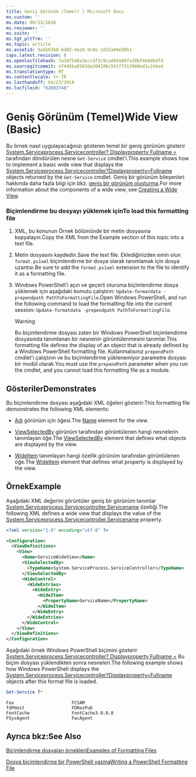 ```yaml
---
title: Geniş Görünüm (Temel) | Microsoft Docs
ms.custom: ''
ms.date: 09/13/2016
ms.reviewer: ''
ms.suite: ''
ms.tgt_pltfrm: ''
ms.topic: article
ms.assetid: 9abb63b8-6d02-4e24-9c0e-2d15a04e9051
caps.latest.revision: 8
ms.openlocfilehash: 7a36f548a3eccdf2c9cad04a8bfe28bf4e8d6dfd
ms.sourcegitcommit: e7445ba8203da304286c591ff513900ad1c244a4
ms.translationtype: MT
ms.contentlocale: tr-TR
ms.lasthandoff: 04/23/2019
ms.locfileid: "62083748"
---
```

# <a name="wide-view-basic"></a><span data-ttu-id="bd307-102">Geniş Görünüm (Temel)</span><span class="sxs-lookup"><span data-stu-id="bd307-102">Wide View (Basic)</span></span>

<span data-ttu-id="bd307-103">Bu örnek nasıl uygulayacağınızı gösteren temel bir geniş görünüm gösterir [System.Serviceprocess.Servicecontroller? Displayproperty Fullname =](/dotnet/api/System.ServiceProcess.ServiceController) tarafından döndürülen nesne `Get-Service` cmdlet'i.</span><span class="sxs-lookup"><span data-stu-id="bd307-103">This example shows how to implement a basic wide view that displays the [System.Serviceprocess.Servicecontroller?Displayproperty=Fullname](/dotnet/api/System.ServiceProcess.ServiceController) objects returned by the `Get-Service` cmdlet.</span></span> <span data-ttu-id="bd307-104">Geniş bir görünüm bileşenleri hakkında daha fazla bilgi için bkz. [geniş bir görünüm oluşturma](./creating-a-wide-view.md).</span><span class="sxs-lookup"><span data-stu-id="bd307-104">For more information about the components of a wide view, see [Creating a Wide View](./creating-a-wide-view.md).</span></span>

### <a name="to-load-this-formatting-file"></a><span data-ttu-id="bd307-105">Biçimlendirme bu dosyayı yüklemek için</span><span class="sxs-lookup"><span data-stu-id="bd307-105">To load this formatting file</span></span>

1. <span data-ttu-id="bd307-106">XML, bu konunun Örnek bölümünde bir metin dosyasına kopyalayın.</span><span class="sxs-lookup"><span data-stu-id="bd307-106">Copy the XML from the Example section of this topic into a text file.</span></span>

2. <span data-ttu-id="bd307-107">Metin dosyasını kaydedin.</span><span class="sxs-lookup"><span data-stu-id="bd307-107">Save the text file.</span></span> <span data-ttu-id="bd307-108">Eklediğinizden emin olun `format.ps1xml` biçimlendirme bir dosya olarak tanımlamak için dosya uzantısı.</span><span class="sxs-lookup"><span data-stu-id="bd307-108">Be sure to add the `format.ps1xml` extension to the file to identify it as a formatting file.</span></span>

3. <span data-ttu-id="bd307-109">Windows PowerShell'i açın ve geçerli oturuma biçimlendirme dosya yüklemek için aşağıdaki komutu çalıştırın: `Update-formatdata -prependpath PathToFormattingFile`.</span><span class="sxs-lookup"><span data-stu-id="bd307-109">Open Windows PowerShell, and run the following command to load the formatting file into the current session: `Update-formatdata -prependpath PathToFormattingFile`.</span></span>

   > [!WARNING]
   > <span data-ttu-id="bd307-110">Bu biçimlendirme dosyası zaten bir Windows PowerShell biçimlendirme dosyasında tanımlanan bir nesnenin görüntülenmesini tanımlar.</span><span class="sxs-lookup"><span data-stu-id="bd307-110">This formatting file defines the display of an object that is already defined by a Windows PowerShell formatting file.</span></span> <span data-ttu-id="bd307-111">Kullanmalısınız `prependPath` cmdlet'i çalıştırın ve bu biçimlendirme yüklenemiyor parametre dosyası bir modül olarak.</span><span class="sxs-lookup"><span data-stu-id="bd307-111">You must use the `prependPath` parameter when you run the cmdlet, and you cannot load this formatting file as a module.</span></span>

## <a name="demonstrates"></a><span data-ttu-id="bd307-112">Gösteriler</span><span class="sxs-lookup"><span data-stu-id="bd307-112">Demonstrates</span></span>

<span data-ttu-id="bd307-113">Bu biçimlendirme dosyası aşağıdaki XML öğeleri gösterir:</span><span class="sxs-lookup"><span data-stu-id="bd307-113">This formatting file demonstrates the following XML elements:</span></span>

- <span data-ttu-id="bd307-114">[Adı](./name-element-for-view-format.md) görünüm için öğesi.</span><span class="sxs-lookup"><span data-stu-id="bd307-114">The [Name](./name-element-for-view-format.md) element for the view.</span></span>

- <span data-ttu-id="bd307-115">[ViewSelectedBy](./viewselectedby-element-format.md) görünüm tarafından görüntülenen hangi nesnelerin tanımlayan öğe.</span><span class="sxs-lookup"><span data-stu-id="bd307-115">The [ViewSelectedBy](./viewselectedby-element-format.md) element that defines what objects are displayed by the view.</span></span>

- <span data-ttu-id="bd307-116">[WideItem](./wideitem-element-for-widecontrol-format.md) tanımlayan hangi özellik görünüm tarafından görüntülenen öğe.</span><span class="sxs-lookup"><span data-stu-id="bd307-116">The [WideItem](./wideitem-element-for-widecontrol-format.md) element that defines what property is displayed by the view.</span></span>

## <a name="example"></a><span data-ttu-id="bd307-117">Örnek</span><span class="sxs-lookup"><span data-stu-id="bd307-117">Example</span></span>

<span data-ttu-id="bd307-118">Aşağıdaki XML değerini görüntüler geniş bir görünüm tanımlar [System.Serviceprocess.Servicecontroller.Servicename](/dotnet/api/System.ServiceProcess.ServiceController.ServiceName) özelliği.</span><span class="sxs-lookup"><span data-stu-id="bd307-118">The following XML defines a wide view that displays the value of the [System.Serviceprocess.Servicecontroller.Servicename](/dotnet/api/System.ServiceProcess.ServiceController.ServiceName) property.</span></span>

```xml
<?xml version="1.0" encoding="utf-8" ?>

<Configuration>
  <ViewDefinitions>
    <View>
      <Name>ServiceWideView</Name>
      <ViewSelectedBy>
        <TypeName>System.ServiceProcess.ServiceController</TypeName>
      </ViewSelectedBy>
      <WideControl>
        <WideEntries>
          <WideEntry>
            <WideItem>
              <PropertyName>ServiceName</PropertyName>
            </WideItem>
          </WideEntry>
        </WideEntries>
      </WideControl>
    </View>
  </ViewDefinitions>
</Configuration>
```

<span data-ttu-id="bd307-119">Aşağıdaki örnek Windows PowerShell biçimini gösterir [System.Serviceprocess.Servicecontroller? Displayproperty Fullname =](/dotnet/api/System.ServiceProcess.ServiceController) Bu biçim dosyası yüklendikten sonra nesneleri.</span><span class="sxs-lookup"><span data-stu-id="bd307-119">The following example shows how Windows PowerShell displays the [System.Serviceprocess.Servicecontroller?Displayproperty=Fullname](/dotnet/api/System.ServiceProcess.ServiceController) objects after this format file is loaded.</span></span>

```powershell
Get-Service f*
```

```output
Fax                      FCSAM
fdPHost                  FDResPub
FontCache                FontCache3.0.0.0
FSysAgent                FwcAgent
```

## <a name="see-also"></a><span data-ttu-id="bd307-120">Ayrıca bkz:</span><span class="sxs-lookup"><span data-stu-id="bd307-120">See Also</span></span>

[<span data-ttu-id="bd307-121">Biçimlendirme dosyaları örnekleri</span><span class="sxs-lookup"><span data-stu-id="bd307-121">Examples of Formatting Files</span></span>](./examples-of-formatting-files.md)

[<span data-ttu-id="bd307-122">Dosya biçimlendirme bir PowerShell yazma</span><span class="sxs-lookup"><span data-stu-id="bd307-122">Writing a PowerShell Formatting File</span></span>](./writing-a-powershell-formatting-file.md)
